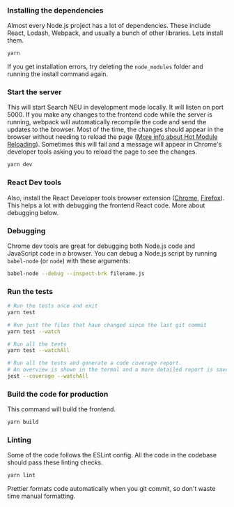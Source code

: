 ### Installing the dependencies

Almost every Node.js project has a lot of dependencies. These include React, Lodash, Webpack, and usually a bunch of other libraries. Lets install them.

```bash
yarn
```

If you get installation errors, try deleting the `node_modules` folder and running the install command again.

### Start the server

This will start Search NEU in development mode locally. It will listen on port 5000. If you make any changes to the frontend code while the server is running, webpack will automatically recompile the code and send the updates to the browser. Most of the time, the changes should appear in the browser without needing to reload the page ([More info about Hot Module Reloading](https://webpack.js.org/concepts/hot-module-replacement/)). Sometimes this will fail and a message will appear in Chrome's developer tools asking you to reload the page to see the changes.

```bash
yarn dev
```

### React Dev tools

Also, install the React Developer tools browser extension ([Chrome](https://chrome.google.com/webstore/detail/react-developer-tools/fmkadmapgofadopljbjfkapdkoienihi?hl=en), [Firefox](https://addons.mozilla.org/en-US/firefox/addon/react-devtools/)). This helps a lot with debugging the frontend React code. More about debugging below.

### Debugging

Chrome dev tools are great for debugging both Node.js code and JavaScript code in a browser. You can debug a Node.js script by running `babel-node` (or `node`) with these arguments:

```bash
babel-node --debug --inspect-brk filename.js
```

### Run the tests

```bash
# Run the tests once and exit
yarn test

# Run just the files that have changed since the last git commit
yarn test --watch

# Run all the tests
yarn test --watchAll

# Run all the tests and generate a code coverage report.
# An overview is shown in the termal and a more detailed report is saved in the coverage directory.
jest --coverage --watchAll
```

### Build the code for production

This command will build the frontend.

```bash
yarn build
```

### Linting

Some of the code follows the ESLint config. All the code in the codebase should pass these linting checks.

```bash
yarn lint
```

Prettier formats code automatically when you git commit, so don't waste time manual formatting.
